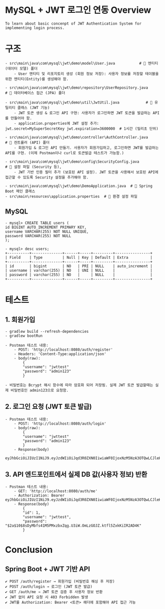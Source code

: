 # MySQL + JWT 로그인 연동 Overview
	To learn about basic concenpt of JWT Authentication System for implementing login process.
  
# 구조
	- src\main\java\com\mysql\jwt\demo\model\User.java           # 📌 엔티티 (데이터 모델) 폴더
		- User 엔티티 및 리포지토리 생성 (회원 정보 저장): 사용자 정보를 저장할 테이블을 위한 엔티티(Entity)를 생성해야 함.
		
	- src\main\java\com\mysql\jwt\demo\repository\UserRepository.java      # 📌 데이터베이스 접근 (JPA) 폴더
	
	- src\main\java\com\mysql\jwt\demo\util\JwtUtil.java            # 📌 유틸리티 클래스 (JWT 기능)
		- JWT 토큰 생성 & 로그인 API 구현: 사용자가 로그인하면 JWT 토큰을 발급하는 API를 만들어야 함.
		- application.properties에 JWT 설정 추가: jwt.secret=MySuperSecretKey jwt.expiration=3600000  # 1시간 (밀리초 단위)
	
	- src\main\java\com\mysql\jwt\demo\controller\AuthController.java      # 📌 컨트롤러 (API) 폴더
		- 회원가입 & 로그인 API 만들기. 사용자가 회원가입하고, 로그인하면 JWT를 발급하는 API를 구현. (이제 Postman이나 curl로 토큰발급 테스트가 가능함.)
	
	- src\main\java\com\mysql\jwt\demo\config\SecurityConfig.java          # 📌 설정 파일 (Security 등), 
		- JWT 기반 인증 필터 추가 (보호된 API 설정). JWT 토큰을 사용해서 보호된 API에 접근할 수 있도록 Security 설정을 추가해야 함.
		
	- src\main\java\com\mysql\jwt\demo\DemoApplication.java  # 📌 Spring Boot 메인 클래스
	- src\main\resources\application.properties  # 📌 환경 설정 파일
	
## MySQL
	- mysql> CREATE TABLE users (
    id BIGINT AUTO_INCREMENT PRIMARY KEY,
    username VARCHAR(255) NOT NULL UNIQUE,
    password VARCHAR(255) NOT NULL
    );

	- mysql> desc users;
	+----------+--------------+------+-----+---------+----------------+
	| Field    | Type         | Null | Key | Default | Extra          |
	+----------+--------------+------+-----+---------+----------------+
	| id       | bigint       | NO   | PRI | NULL    | auto_increment |
	| username | varchar(255) | NO   | UNI | NULL    |                |
	| password | varchar(255) | NO   |     | NULL    |                |
	+----------+--------------+------+-----+---------+----------------+

# 테스트
## 1. 회원가입
	- gradlew build --refresh-dependencies
	- gradlew bootRun
	
	- Postman 테스트 내용:
		- POST: 'http://localhost:8080/auth/register'
		- Headers: 'Content-Type:application/json'
		- body(raw):
			{
			"username": "jwttest"
			"password": "admin123"
			}

	- 비밀번호는 Bcrypt 해시 함수에 따라 암호화 되어 저장됨. 실제 JWT 토큰 발급할때는 실제 비밀번호인 admin123으로 요청함.
	
## 2. 로그인 요청 (JWT 토큰 발급)
	- Postman 테스트 내용:
		- POST: 'http://localhost:8080/auth/login'
		- body(raw):
			{
			"username": "jwttest"
			"password": "admin123"
			}
		- Response(body)
			- eyJhbGciOiJIUzI1NiJ9.eyJzdWIiOiJqd3R0ZXN0IiwiaWF0IjoxNzM5NzA3OTQwLCJleHAiOjE3Mzk3MTE1NDB9.Vur0pwOTXm_ddc_Wya__nDp1gWbQS1dZ6MXl5BYMBNY
			
## 3. API 엔드포인트에서 실제 DB 값(사용자 정보) 반환
	- Postman 테스트 내용:
		- GET: 'http://localhost:8080/auth/me'
		- Authorization: Bearer eyJhbGciOiJIUzI1NiJ9.eyJzdWIiOiJqd3R0ZXN0IiwiaWF0IjoxNzM5NzA3OTQwLCJleHAiOjE3Mzk3MTE1NDB9.Vur0pwOTXm_ddc_Wya__nDp1gWbQS1dZ6MXl5BYMBNY
		- Response(body)	
			{
			"id": 1,
			"username": "jwttest",
			"password": "$2a$10$8sDyMbfs41M5PMxzbxZqg.U3iW.OmLzGOJZ.ktfl5ZxkKiIR2AD4K"
			}
			
# Conclusion
##	Spring Boot + JWT 기반 API
	✔ POST /auth/register → 회원가입 (비밀번호 해싱 후 저장)
	✔ POST /auth/login → 로그인 (JWT 토큰 발급)
	✔ GET /auth/me → JWT 토큰 검증 후 사용자 정보 반환
	✔ JWT 없이 API 요청 시 403 Forbidden 발생
	✔ JWT를 Authorization: Bearer <토큰> 헤더에 포함해야 API 접근 가능
	